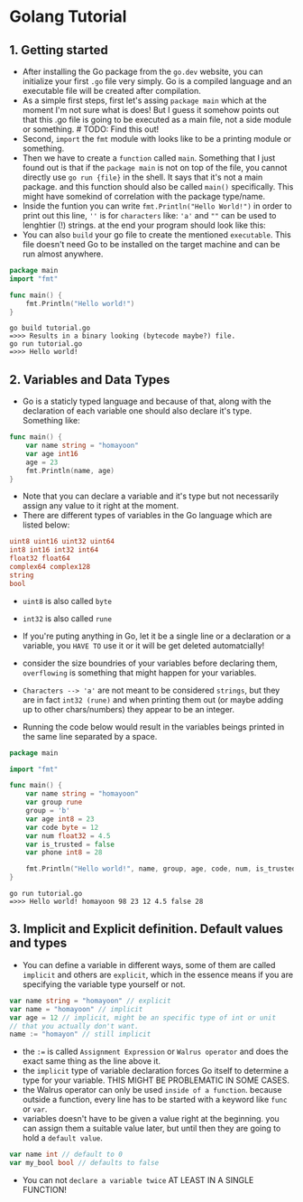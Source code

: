 # Golang Tutorial

## 1. Getting started

- After installing the Go package from the `go.dev` website, you can initialize your first `.go` file very simply. Go is a compiled language and an executable file will be created after compilation.
- As a simple first steps, first let's assing `package main` which at the moment I'm not sure what is does! But I guess it somehow points out that this .go file is going to be executed as a main file, not a side module or something. # TODO: Find this out!
- Second, `import` the `fmt` module with looks like to be a printing module or something.
- Then we have to create a `function` called `main`. Something that I just found out is that if the `package main` is not on top of the file, you cannot directly use `go run {file}` in the shell. It says that it's not a main package. and this function should also be called `main()` specifically. This might have somekind of correlation with the package type/name.
- Inside the funtion you can write `fmt.Println("Hello World!")` in order to print out this line, `''` is for `characters` like: `'a'` and `""` can be used to lenghtier (!) strings. at the end your program should look like this:
- You can also `build` your go file to create the mentioned `executable`. This file doesn't need Go to be installed on the target machine and can be run almost anywhere.

```go
package main
import "fmt"

func main() {
    fmt.Println("Hello world!")
}
```

```shell
go build tutorial.go
=>>> Results in a binary looking (bytecode maybe?) file.
go run tutorial.go
=>>> Hello world!
```

## 2. Variables and Data Types

- Go is a staticly typed language and because of that, along with the declaration of each variable one should also declare it's type. Something like:

```go
func main() {
    var name string = "homayoon"
    var age int16
    age = 23
    fmt.Println(name, age)
}
```

- Note that you can declare a variable and it's type but not necessarily assign any value to it right at the moment.
- There are different types of variables in the Go language which are listed below:

```go
uint8 uint16 uint32 uint64
int8 int16 int32 int64
float32 float64
complex64 complex128
string
bool
```

- `uint8` is also called `byte`
- `int32` is also called `rune`

- If you're puting anything in Go, let it be a single line or a declaration or a variable, you `HAVE TO` use it or it will be get deleted automatcially!

- consider the size boundries of your variables before declaring them, `overflowing` is something that might happen for your variables.
- `Characters --> 'a'` are not meant to be considered `strings`, but they are in fact `int32 (rune)` and when printing them out (or maybe adding up to other chars/numbers) they appear to be an integer.

- Running the code below would result in the variables beings printed in the same line separated by a space.

```go
package main

import "fmt"

func main() {
	var name string = "homayoon"
	var group rune
	group = 'b'
	var age int8 = 23
	var code byte = 12
	var num float32 = 4.5
	var is_trusted = false
	var phone int8 = 28

	fmt.Println("Hello world!", name, group, age, code, num, is_trusted, phone)
}
```

```shell
go run tutorial.go
=>>> Hello world! homayoon 98 23 12 4.5 false 28
```

## 3. Implicit and Explicit definition. Default values and types

- You can define a variable in different ways, some of them are called `implicit` and others are `explicit`, which in the essence means if you are specifying the variable type yourself or not.

```go
var name string = "homayoon" // explicit
var name = "homayoon" // implicit
var age = 12 // implicit, might be an specific type of int or unit
// that you actually don't want.
name := "homayon" // still implicit
```

- the `:=` is called `Assignment Expression` or `Walrus operator` and does the exact same thing as the line above it.
- the `implicit` type of variable declaration forces Go itself to determine a type for your variable. THIS MIGHT BE PROBLEMATIC IN SOME CASES.
- the Walrus operator can only be used `inside of a function`. because outside a function, every line has to be started with a keyword like `func` or `var`.
- variables doesn't have to be given a value right at the beginning. you can assign them a suitable value later, but until then they are going to hold a `default value`.

```go
var name int // default to 0
var my_bool bool // defaults to false
```

- You can not `declare a variable twice` AT LEAST IN A SINGLE FUNCTION!
